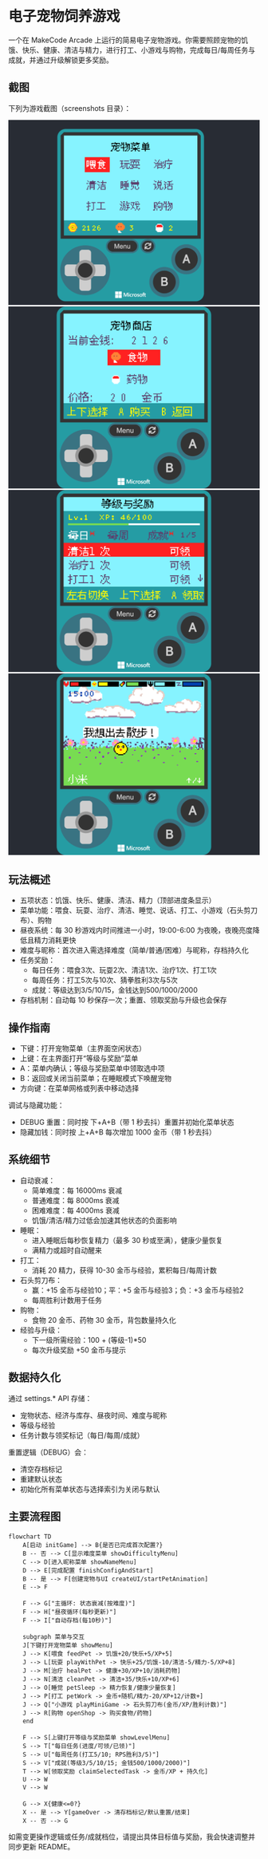 # 电子宠物饲养游戏

一个在 MakeCode Arcade 上运行的简易电子宠物游戏。你需要照顾宠物的饥饿、快乐、健康、清洁与精力，进行打工、小游戏与购物，完成每日/每周任务与成就，并通过升级解锁更多奖励。


## 截图

下列为游戏截图（screenshots 目录）：

![游戏截图1](screenshots/1.png)
![游戏截图2](screenshots/2.png)
![游戏截图3](screenshots/3.png)
![游戏截图4](screenshots/4.png)

## 玩法概述

- 五项状态：饥饿、快乐、健康、清洁、精力（顶部进度条显示）
- 菜单功能：喂食、玩耍、治疗、清洁、睡觉、说话、打工、小游戏（石头剪刀布）、购物
- 昼夜系统：每 30 秒游戏内时间推进一小时，19:00-6:00 为夜晚，夜晚亮度降低且精力消耗更快
- 难度与昵称：首次进入需选择难度（简单/普通/困难）与昵称，存档持久化
- 任务奖励：
  - 每日任务：喂食3次、玩耍2次、清洁1次、治疗1次、打工1次
  - 每周任务：打工5次与10次、猜拳胜利3次与5次
  - 成就：等级达到3/5/10/15，金钱达到500/1000/2000
- 存档机制：自动每 10 秒保存一次；重置、领取奖励与升级也会保存

## 操作指南

- 下键：打开宠物菜单（主界面空闲状态）
- 上键：在主界面打开“等级与奖励”菜单
- A：菜单内确认；等级与奖励菜单中领取选中项
- B：返回或关闭当前菜单；在睡眠模式下唤醒宠物
- 方向键：在菜单网格或列表中移动选择

调试与隐藏功能：
- DEBUG 重置：同时按 下+A+B（带 1 秒去抖）重置并初始化菜单状态
- 隐藏加钱：同时按 上+A+B 每次增加 1000 金币（带 1 秒去抖）

## 系统细节

- 自动衰减：
  - 简单难度：每 16000ms 衰减
  - 普通难度：每 8000ms 衰减
  - 困难难度：每 4000ms 衰减
  - 饥饿/清洁/精力过低会加速其他状态的负面影响
- 睡眠：
  - 进入睡眠后每秒恢复精力（最多 30 秒或至满），健康少量恢复
  - 满精力或超时自动醒来
- 打工：
  - 消耗 20 精力，获得 10-30 金币与经验，累积每日/每周计数
- 石头剪刀布：
  - 赢：+15 金币与经验10；平：+5 金币与经验3；负：+3 金币与经验2
  - 每周胜利计数用于任务
- 购物：
  - 食物 20 金币、药物 30 金币，背包数量持久化
- 经验与升级：
  - 下一级所需经验：100 + (等级-1)*50
  - 每次升级奖励 +50 金币与提示

## 数据持久化

通过 settings.* API 存储：
- 宠物状态、经济与库存、昼夜时间、难度与昵称
- 等级与经验
- 任务计数与领奖标记（每日/每周/成就）

重置逻辑（DEBUG）会：
- 清空存档标记
- 重建默认状态
- 初始化所有菜单状态与选择索引为关闭与默认

## 主要流程图

```mermaid
flowchart TD
    A[启动 initGame] --> B{是否已完成首次配置?}
    B -- 否 --> C[显示难度菜单 showDifficultyMenu]
    C --> D[进入昵称菜单 showNameMenu]
    D --> E[完成配置 finishConfigAndStart]
    B -- 是 --> F[创建宠物与UI createUI/startPetAnimation]
    E --> F

    F --> G["主循环: 状态衰减(按难度)"]
    F --> H["昼夜循环(每秒更新)"]
    F --> I["自动存档(每10秒)"]

    subgraph 菜单与交互
    J[下键打开宠物菜单 showMenu]
    J --> K[喂食 feedPet -> 饥饿+20/快乐+5/XP+5]
    J --> L[玩耍 playWithPet -> 快乐+25/饥饿-10/清洁-5/精力-5/XP+8]
    J --> M[治疗 healPet -> 健康+30/XP+10/消耗药物]
    J --> N[清洁 cleanPet -> 清洁+35/快乐+10/XP+6]
    J --> O[睡觉 petSleep -> 精力恢复/健康少量恢复]
    J --> P[打工 petWork -> 金币+随机/精力-20/XP+12/计数+]
    J --> Q["小游戏 playMiniGame -> 石头剪刀布(金币/XP/胜利计数)"]
    J --> R[购物 openShop -> 购买食物/药物]
    end

    F --> S[上键打开等级与奖励菜单 showLevelMenu]
    S --> T["每日任务(进度/可领/已领)"]
    S --> U["每周任务(打工5/10; RPS胜利3/5)"]
    S --> V["成就(等级3/5/10/15; 金钱500/1000/2000)"]
    T --> W[领取奖励 claimSelectedTask -> 金币/XP + 持久化]
    U --> W
    V --> W

    G --> X{健康<=0?}
    X -- 是 --> Y[gameOver -> 清存档标记/默认重置/结束]
    X -- 否 --> G
```


如需变更操作逻辑或任务/成就档位，请提出具体目标值与奖励，我会快速调整并同步更新 README。